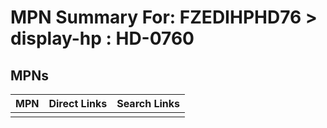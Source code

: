 



# MPN Summary For: FZEDIHPHD76 > display-hp : HD-0760

## MPNs
  

|MPN|Direct Links|Search Links|
| :--- | :--- | :--- |
||||
